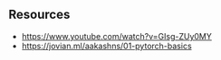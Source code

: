 ## Resources 

- https://www.youtube.com/watch?v=GIsg-ZUy0MY
- https://jovian.ml/aakashns/01-pytorch-basics